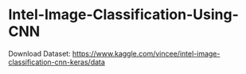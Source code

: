 # Intel-Image-Classification-Using-CNN

Download Dataset: https://www.kaggle.com/vincee/intel-image-classification-cnn-keras/data
